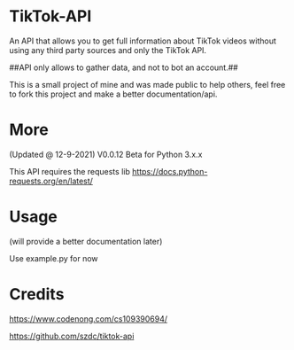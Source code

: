 # TikTok-API
An API that allows you to get full information about TikTok videos without using any third party sources and only the TikTok API.

##API only allows to gather data, and not to bot an account.##

This is a small project of mine and was made public to help others, feel free to fork this project and make a better documentation/api.

# More
(Updated @ 12-9-2021) V0.0.12 Beta for Python 3.x.x

This API requires the requests lib https://docs.python-requests.org/en/latest/

# Usage
(will provide a better documentation later)

Use example.py for now
# Credits
https://www.codenong.com/cs109390694/

https://github.com/szdc/tiktok-api
